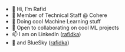 - 👋 Hi, I’m Rafid
- 🌱 Member of Technical Staff @ Cohere
- 👀 Doing cool Machine Learning stuff
- 💞️ Open to collaborating on cool ML projects
- 📫 I am on LinkedIn ([rafidka](https://www.linkedin.com/in/rafidka/))
- 🦋 and BlueSky ([rafidka](https://bsky.app/profile/rafidka.bsky.social))

<!--
**rafidka/rafidka** is a ✨ _special_ ✨ repository because its `README.md` (this file) appears on your GitHub profile.

Here are some ideas to get you started:

- 🔭 I’m currently working on ...
- 🌱 I’m currently learning ...
- 👯 I’m looking to collaborate on ...
- 🤔 I’m looking for help with ...
- 💬 Ask me about ...
- 📫 How to reach me: ...
- 😄 Pronouns: ...
- ⚡ Fun fact: ...
-->
